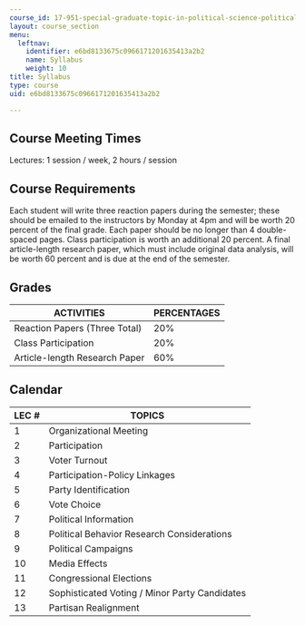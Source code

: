 ```yaml
---
course_id: 17-951-special-graduate-topic-in-political-science-political-behavior-fall-2005
layout: course_section
menu:
  leftnav:
    identifier: e6bd8133675c0966171201635413a2b2
    name: Syllabus
    weight: 10
title: Syllabus
type: course
uid: e6bd8133675c0966171201635413a2b2

---
```


Course Meeting Times
--------------------

Lectures: 1 session / week, 2 hours / session

Course Requirements
-------------------

Each student will write three reaction papers during the semester; these should be emailed to the instructors by Monday at 4pm and will be worth 20 percent of the final grade. Each paper should be no longer than 4 double-spaced pages. Class participation is worth an additional 20 percent. A final article-length research paper, which must include original data analysis, will be worth 60 percent and is due at the end of the semester.

Grades
------

| ACTIVITIES | PERCENTAGES |
| --- | --- |
| Reaction Papers (Three Total) | 20% |
| Class Participation | 20% |
| Article-length Research Paper | 60% 

  

Calendar
--------

| LEC # | TOPICS |
| --- | --- |
| 1 | Organizational Meeting |
| 2 | Participation |
| 3 | Voter Turnout |
| 4 | Participation-Policy Linkages |
| 5 | Party Identification |
| 6 | Vote Choice |
| 7 | Political Information |
| 8 | Political Behavior Research Considerations |
| 9 | Political Campaigns |
| 10 | Media Effects |
| 11 | Congressional Elections |
| 12 | Sophisticated Voting / Minor Party Candidates |
| 13 | Partisan Realignment